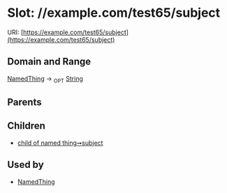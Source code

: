 
# Slot: //example.com/test65/subject




URI: [https://example.com/test65/subject](https://example.com/test65/subject)


## Domain and Range

[NamedThing](NamedThing.md) &#8594;  <sub>OPT</sub> [String](types/String.md)

## Parents


## Children

 *  [child of named thing➞subject](child_of_named_thing_subject.md)

## Used by

 * [NamedThing](NamedThing.md)
